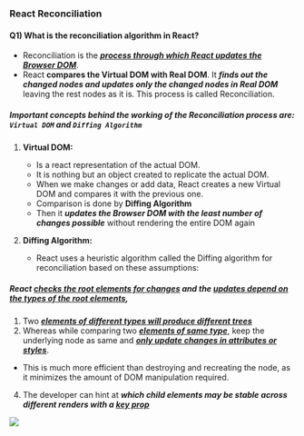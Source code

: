 ### React Reconciliation

#### Q1) What is the reconciliation algorithm in React?

- Reconciliation is the **_<u>process through which React updates the Browser DOM</u>_**.
- React **compares the Virtual DOM with Real DOM**. It **_finds out the changed nodes and updates only the changed nodes in Real DOM_** leaving the rest nodes as it is. This process is called Reconciliation.

##### Important concepts behind the working of the Reconciliation process are: `Virtual DOM` and `Diffing Algorithm`

1. **Virtual DOM:**

   - Is a react representation of the actual DOM.
   - It is nothing but an object created to replicate the actual DOM.
   - When we make changes or add data, React creates a new Virtual DOM and compares it with the previous one.
   - Comparison is done by **Diffing Algorithm**
   - Then it **_updates the Browser DOM with the least number of changes possible_** without rendering the entire DOM again

2. **Diffing Algorithm:**

   - React uses a heuristic algorithm called the Diffing algorithm for reconciliation based on these assumptions:

##### React <u>checks the root elements for changes</u> and the <u>updates depend on the types of the root elements</u>,

1. Two **_<u>elements of different types will produce different trees</u>_**
2. Whereas while comparing two **_<u>elements of same type</u>_**, keep the underlying node as same and **_<u>only update changes in attributes or styles</u>_**.

- This is much more efficient than destroying and recreating the node, as it minimizes the amount of DOM manipulation required.

4. The developer can hint at **_which child elements may be stable across different renders with a <u>key prop</u>_**

<img src="https://miro.medium.com/v2/resize:fit:786/format:webp/1*OQyR8JbMneYzqVGStNYCTg.png">
